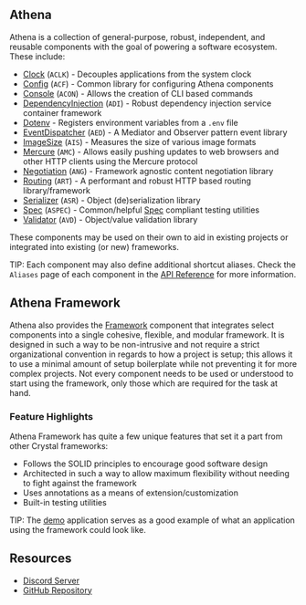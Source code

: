 ## Athena

Athena is a collection of general-purpose, robust, independent, and reusable components with the goal of powering a software ecosystem.
These include:

* [Clock](/Clock) (`ACLK`) - Decouples applications from the system clock
* [Config](/Config) (`ACF`) - Common library for configuring Athena components
* [Console](/Console) (`ACON`) - Allows the creation of CLI based commands
* [DependencyInjection](/DependencyInjection) (`ADI`) - Robust dependency injection service container framework
* [Dotenv](/Dotenv) - Registers environment variables from a `.env` file
* [EventDispatcher](/EventDispatcher) (`AED`) - A Mediator and Observer pattern event library
* [ImageSize](/ImageSize) (`AIS`) - Measures the size of various image formats
* [Mercure](/Mercure) (`AMC`) - Allows easily pushing updates to web browsers and other HTTP clients using the Mercure protocol
* [Negotiation](/Negotiation) (`ANG`) - Framework agnostic content negotiation library
* [Routing](/Routing) (`ART`) - A performant and robust HTTP based routing library/framework
* [Serializer](/Serializer) (`ASR`) - Object (de)serialization library
* [Spec](/Spec) (`ASPEC`) - Common/helpful [Spec](https://crystal-lang.org/api/Spec.html) compliant testing utilities
* [Validator](/Validator) (`AVD`) - Object/value validation library

These components may be used on their own to aid in existing projects or integrated into existing (or new) frameworks.

TIP: Each component may also define additional shortcut aliases. Check the `Aliases` page of each component in the [API Reference](./api_reference.md) for more information.

## Athena Framework

Athena also provides the [Framework](./getting_started/README.md) component that integrates select components into a single cohesive, flexible, and modular framework.
It is designed in such a way to be non-intrusive and not require a strict organizational convention in regards to how a project is setup;
this allows it to use a minimal amount of setup boilerplate while not preventing it for more complex projects.
Not every component needs to be used or understood to start using the framework, only those which are required for the task at hand.

### Feature Highlights

Athena Framework has quite a few unique features that set it a part from other Crystal frameworks:

* Follows the SOLID principles to encourage good software design
* Architected in such a way to allow maximum flexibility without needing to fight against the framework
* Uses annotations as a means of extension/customization
* Built-in testing utilities

TIP: The [demo](https://github.com/athena-framework/demo) application serves as a good example of what an application using the framework could look like.

## Resources

* [Discord Server](https://discord.gg/TmDVPb3dmr)
* [GitHub Repository](https://github.com/athena-framework/athena)
